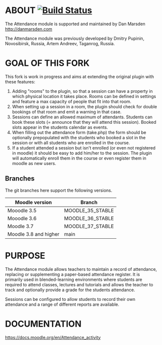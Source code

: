# ABOUT [![Build Status](https://travis-ci.org/flocko-motion/moodle-mod_attendance.svg?branch=main)](https://travis-ci.org/flocko-motion/moodle-mod_attendance)

The Attendance module is supported and maintained by Dan Marsden http://danmarsden.com

The Attendance module was previously developed by
    Dmitry Pupinin, Novosibirsk, Russia,
    Artem Andreev, Taganrog, Russia.
    
# GOAL OF THIS FORK

This fork is work in progress and aims at extending the original plugin with these features:
1) Adding "rooms" to the plugin, so that a session can have a property
 in which physical location it takes place. Rooms can be defined in settings
 and feature a max capacity of people that fit into that room.
2) When setting up a session in a room, the plugin should check for
double bookings of that room and emit a warning in that case.
3) Sessions can define an allowed maximum of attendants. Students can book
these slots (= announce that they will attend this session). Booked slots
appear in the students calendar as events.
4) When filling out the attendance form (take.php) the form should be 
optionally prepopulated with the students who booked a slot in the session
or with all students who are enrolled in the course. 
5) If a student attended a session but isn't enrolled (or even not registered in moodle)
it should be easy to add him/her to the session. The plugin will automatically
enroll them in the course or even register them in moodle as new users.


Branches
--------
The git branches here support the following versions.

| Moodle version     | Branch      |
| ----------------- | ----------- |
| Mooodle 3.5   | MOODLE_35_STABLE |
| Mooodle 3.6   | MOODLE_36_STABLE |
| Moodle 3.7 | MOODLE_37_STABLE |
| Moodle 3.8 and higher | main |

# PURPOSE
The Attendance module allows teachers to maintain a record of attendance, replacing or supplementing a paper-based attendance register.
It is primarily used in blended-learning environments where students are required to attend classes, lectures and tutorials and allows
the teacher to track and optionally provide a grade for the students attendance.

Sessions can be configured to allow students to record their own attendance and a range of different reports are available.

# DOCUMENTATION
https://docs.moodle.org/en/Attendance_activity
